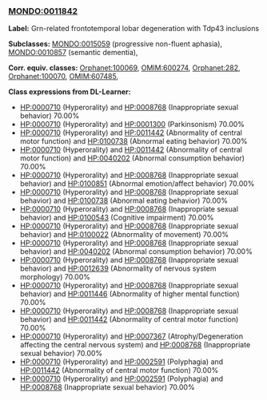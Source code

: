
### [MONDO:0011842](http://purl.obolibrary.org/obo/MONDO_0011842)
**Label:** Grn-related frontotemporal lobar degeneration with Tdp43 inclusions

**Subclasses:** [MONDO:0015059](http://purl.obolibrary.org/obo/MONDO_0015059) (progressive non-fluent aphasia), [MONDO:0010857](http://purl.obolibrary.org/obo/MONDO_0010857) (semantic dementia), 

**Corr. equiv. classes:** [Orphanet:100069](http://www.orpha.net/ORDO/Orphanet_100069), [OMIM:600274](http://purl.obolibrary.org/obo/OMIM_600274), [Orphanet:282](http://www.orpha.net/ORDO/Orphanet_282), [Orphanet:100070](http://www.orpha.net/ORDO/Orphanet_100070), [OMIM:607485](http://purl.obolibrary.org/obo/OMIM_607485), 

**Class expressions from DL-Learner:**

- [HP:0000710](http://purl.obolibrary.org/obo/HP_0000710) (Hyperorality) and [HP:0008768](http://purl.obolibrary.org/obo/HP_0008768) (Inappropriate sexual behavior) 70.00%
- [HP:0000710](http://purl.obolibrary.org/obo/HP_0000710) (Hyperorality) and [HP:0001300](http://purl.obolibrary.org/obo/HP_0001300) (Parkinsonism) 70.00%
- [HP:0000710](http://purl.obolibrary.org/obo/HP_0000710) (Hyperorality) and [HP:0011442](http://purl.obolibrary.org/obo/HP_0011442) (Abnormality of central motor function) and [HP:0100738](http://purl.obolibrary.org/obo/HP_0100738) (Abnormal eating behavior) 70.00%
- [HP:0000710](http://purl.obolibrary.org/obo/HP_0000710) (Hyperorality) and [HP:0011442](http://purl.obolibrary.org/obo/HP_0011442) (Abnormality of central motor function) and [HP:0040202](http://purl.obolibrary.org/obo/HP_0040202) (Abnormal consumption behavior) 70.00%
- [HP:0000710](http://purl.obolibrary.org/obo/HP_0000710) (Hyperorality) and [HP:0008768](http://purl.obolibrary.org/obo/HP_0008768) (Inappropriate sexual behavior) and [HP:0100851](http://purl.obolibrary.org/obo/HP_0100851) (Abnormal emotion/affect behavior) 70.00%
- [HP:0000710](http://purl.obolibrary.org/obo/HP_0000710) (Hyperorality) and [HP:0008768](http://purl.obolibrary.org/obo/HP_0008768) (Inappropriate sexual behavior) and [HP:0100738](http://purl.obolibrary.org/obo/HP_0100738) (Abnormal eating behavior) 70.00%
- [HP:0000710](http://purl.obolibrary.org/obo/HP_0000710) (Hyperorality) and [HP:0008768](http://purl.obolibrary.org/obo/HP_0008768) (Inappropriate sexual behavior) and [HP:0100543](http://purl.obolibrary.org/obo/HP_0100543) (Cognitive impairment) 70.00%
- [HP:0000710](http://purl.obolibrary.org/obo/HP_0000710) (Hyperorality) and [HP:0008768](http://purl.obolibrary.org/obo/HP_0008768) (Inappropriate sexual behavior) and [HP:0100022](http://purl.obolibrary.org/obo/HP_0100022) (Abnormality of movement) 70.00%
- [HP:0000710](http://purl.obolibrary.org/obo/HP_0000710) (Hyperorality) and [HP:0008768](http://purl.obolibrary.org/obo/HP_0008768) (Inappropriate sexual behavior) and [HP:0040202](http://purl.obolibrary.org/obo/HP_0040202) (Abnormal consumption behavior) 70.00%
- [HP:0000710](http://purl.obolibrary.org/obo/HP_0000710) (Hyperorality) and [HP:0008768](http://purl.obolibrary.org/obo/HP_0008768) (Inappropriate sexual behavior) and [HP:0012639](http://purl.obolibrary.org/obo/HP_0012639) (Abnormality of nervous system morphology) 70.00%
- [HP:0000710](http://purl.obolibrary.org/obo/HP_0000710) (Hyperorality) and [HP:0008768](http://purl.obolibrary.org/obo/HP_0008768) (Inappropriate sexual behavior) and [HP:0011446](http://purl.obolibrary.org/obo/HP_0011446) (Abnormality of higher mental function) 70.00%
- [HP:0000710](http://purl.obolibrary.org/obo/HP_0000710) (Hyperorality) and [HP:0008768](http://purl.obolibrary.org/obo/HP_0008768) (Inappropriate sexual behavior) and [HP:0011442](http://purl.obolibrary.org/obo/HP_0011442) (Abnormality of central motor function) 70.00%
- [HP:0000710](http://purl.obolibrary.org/obo/HP_0000710) (Hyperorality) and [HP:0007367](http://purl.obolibrary.org/obo/HP_0007367) (Atrophy/Degeneration affecting the central nervous system) and [HP:0008768](http://purl.obolibrary.org/obo/HP_0008768) (Inappropriate sexual behavior) 70.00%
- [HP:0000710](http://purl.obolibrary.org/obo/HP_0000710) (Hyperorality) and [HP:0002591](http://purl.obolibrary.org/obo/HP_0002591) (Polyphagia) and [HP:0011442](http://purl.obolibrary.org/obo/HP_0011442) (Abnormality of central motor function) 70.00%
- [HP:0000710](http://purl.obolibrary.org/obo/HP_0000710) (Hyperorality) and [HP:0002591](http://purl.obolibrary.org/obo/HP_0002591) (Polyphagia) and [HP:0008768](http://purl.obolibrary.org/obo/HP_0008768) (Inappropriate sexual behavior) 70.00%


